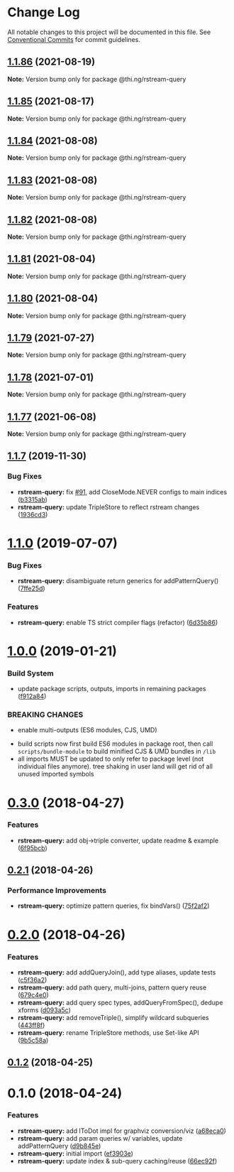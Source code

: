 # Change Log

All notable changes to this project will be documented in this file.
See [Conventional Commits](https://conventionalcommits.org) for commit guidelines.

## [1.1.86](https://github.com/thi-ng/umbrella/compare/@thi.ng/rstream-query@1.1.85...@thi.ng/rstream-query@1.1.86) (2021-08-19)

**Note:** Version bump only for package @thi.ng/rstream-query





## [1.1.85](https://github.com/thi-ng/umbrella/compare/@thi.ng/rstream-query@1.1.84...@thi.ng/rstream-query@1.1.85) (2021-08-17)

**Note:** Version bump only for package @thi.ng/rstream-query





## [1.1.84](https://github.com/thi-ng/umbrella/compare/@thi.ng/rstream-query@1.1.83...@thi.ng/rstream-query@1.1.84) (2021-08-08)

**Note:** Version bump only for package @thi.ng/rstream-query





## [1.1.83](https://github.com/thi-ng/umbrella/compare/@thi.ng/rstream-query@1.1.82...@thi.ng/rstream-query@1.1.83) (2021-08-08)

**Note:** Version bump only for package @thi.ng/rstream-query





## [1.1.82](https://github.com/thi-ng/umbrella/compare/@thi.ng/rstream-query@1.1.81...@thi.ng/rstream-query@1.1.82) (2021-08-08)

**Note:** Version bump only for package @thi.ng/rstream-query





## [1.1.81](https://github.com/thi-ng/umbrella/compare/@thi.ng/rstream-query@1.1.80...@thi.ng/rstream-query@1.1.81) (2021-08-04)

**Note:** Version bump only for package @thi.ng/rstream-query





## [1.1.80](https://github.com/thi-ng/umbrella/compare/@thi.ng/rstream-query@1.1.79...@thi.ng/rstream-query@1.1.80) (2021-08-04)

**Note:** Version bump only for package @thi.ng/rstream-query





## [1.1.79](https://github.com/thi-ng/umbrella/compare/@thi.ng/rstream-query@1.1.78...@thi.ng/rstream-query@1.1.79) (2021-07-27)

**Note:** Version bump only for package @thi.ng/rstream-query





## [1.1.78](https://github.com/thi-ng/umbrella/compare/@thi.ng/rstream-query@1.1.77...@thi.ng/rstream-query@1.1.78) (2021-07-01)

**Note:** Version bump only for package @thi.ng/rstream-query





## [1.1.77](https://github.com/thi-ng/umbrella/compare/@thi.ng/rstream-query@1.1.76...@thi.ng/rstream-query@1.1.77) (2021-06-08)

**Note:** Version bump only for package @thi.ng/rstream-query





## [1.1.7](https://github.com/thi-ng/umbrella/compare/@thi.ng/rstream-query@1.1.6...@thi.ng/rstream-query@1.1.7) (2019-11-30)

### Bug Fixes

* **rstream-query:** fix [#91](https://github.com/thi-ng/umbrella/issues/91), add CloseMode.NEVER configs to main indices ([b3315ab](https://github.com/thi-ng/umbrella/commit/b3315ab39c53b6d6cad065062c4114a6159b9a8e))
* **rstream-query:** update TripleStore to reflect rstream changes ([1936cd3](https://github.com/thi-ng/umbrella/commit/1936cd3b24dee7a97bfa8f5863dc933ca3267ad9))

# [1.1.0](https://github.com/thi-ng/umbrella/compare/@thi.ng/rstream-query@1.0.26...@thi.ng/rstream-query@1.1.0) (2019-07-07)

### Bug Fixes

* **rstream-query:** disambiguate return generics for addPatternQuery() ([7ffe25d](https://github.com/thi-ng/umbrella/commit/7ffe25d))

### Features

* **rstream-query:** enable TS strict compiler flags (refactor) ([6d35b86](https://github.com/thi-ng/umbrella/commit/6d35b86))

# [1.0.0](https://github.com/thi-ng/umbrella/compare/@thi.ng/rstream-query@0.3.63...@thi.ng/rstream-query@1.0.0) (2019-01-21)

### Build System

* update package scripts, outputs, imports in remaining packages ([f912a84](https://github.com/thi-ng/umbrella/commit/f912a84))

### BREAKING CHANGES

* enable multi-outputs (ES6 modules, CJS, UMD)

- build scripts now first build ES6 modules in package root, then call
  `scripts/bundle-module` to build minified CJS & UMD bundles in `/lib`
- all imports MUST be updated to only refer to package level
  (not individual files anymore). tree shaking in user land will get rid of
  all unused imported symbols

<a name="0.3.0"></a>
# [0.3.0](https://github.com/thi-ng/umbrella/compare/@thi.ng/rstream-query@0.2.2...@thi.ng/rstream-query@0.3.0) (2018-04-27)

### Features

* **rstream-query:** add obj->triple converter, update readme & example ([6f95bcb](https://github.com/thi-ng/umbrella/commit/6f95bcb))

<a name="0.2.1"></a>
## [0.2.1](https://github.com/thi-ng/umbrella/compare/@thi.ng/rstream-query@0.2.0...@thi.ng/rstream-query@0.2.1) (2018-04-26)

### Performance Improvements

* **rstream-query:** optimize pattern queries, fix bindVars() ([75f2af2](https://github.com/thi-ng/umbrella/commit/75f2af2))

<a name="0.2.0"></a>
# [0.2.0](https://github.com/thi-ng/umbrella/compare/@thi.ng/rstream-query@0.1.2...@thi.ng/rstream-query@0.2.0) (2018-04-26)

### Features

* **rstream-query:** add addQueryJoin(), add type aliases, update tests ([c5f36a2](https://github.com/thi-ng/umbrella/commit/c5f36a2))
* **rstream-query:** add path query, multi-joins, pattern query reuse ([679c4e0](https://github.com/thi-ng/umbrella/commit/679c4e0))
* **rstream-query:** add query spec types, addQueryFromSpec(), dedupe xforms ([d093a5c](https://github.com/thi-ng/umbrella/commit/d093a5c))
* **rstream-query:** add removeTriple(), simplify wildcard subqueries ([443ff8f](https://github.com/thi-ng/umbrella/commit/443ff8f))
* **rstream-query:** rename TripleStore methods, use Set-like API ([9b5c58a](https://github.com/thi-ng/umbrella/commit/9b5c58a))

<a name="0.1.2"></a>
## [0.1.2](https://github.com/thi-ng/umbrella/compare/@thi.ng/rstream-query@0.1.1...@thi.ng/rstream-query@0.1.2) (2018-04-25)

<a name="0.1.0"></a>
# 0.1.0 (2018-04-24)

### Features

* **rstream-query:** add IToDot impl for graphviz conversion/viz ([a68eca0](https://github.com/thi-ng/umbrella/commit/a68eca0))
* **rstream-query:** add param queries w/ variables, update addPatternQuery ([d9b845e](https://github.com/thi-ng/umbrella/commit/d9b845e))
* **rstream-query:** initial import ([ef3903e](https://github.com/thi-ng/umbrella/commit/ef3903e))
* **rstream-query:** update index & sub-query caching/reuse ([66ec92f](https://github.com/thi-ng/umbrella/commit/66ec92f))
